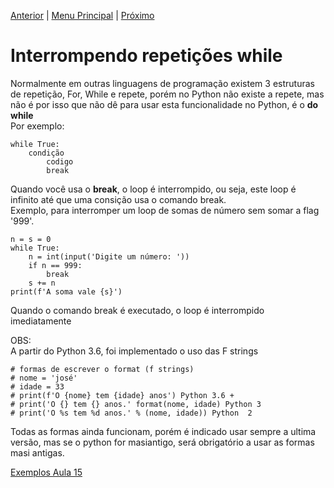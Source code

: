[Anterior](Aula14.md) | [Menu Principal](/README.md/) | [Próximo](Aula16.md)  

# Interrompendo repetições while  

Normalmente em outras linguagens de programação existem 3 estruturas de repetição, For, While e repete, porém no Python não existe a repete, mas não é por isso que não dê para usar esta funcionalidade no Python, é o **do while**  
Por exemplo:  
```
while True:
    condição
        codigo
        break
``` 
Quando você usa o **break**, o loop é interrompido, ou seja, este loop é infinito até que uma consição usa o comando break.  
Exemplo, para interromper um loop de somas de número sem somar a flag '999'.   
```
n = s = 0
while True:
    n = int(input('Digite um número: '))
    if n == 999:
        break
    s += n
print(f'A soma vale {s}')
```
Quando o comando break é executado, o loop é interrompido imediatamente

OBS:  
A partir do Python 3.6, foi implementado o uso das F strings  
```
# formas de escrever o format (f strings)
# nome = 'josé'
# idade = 33
# print(f'O {nome} tem {idade} anos') Python 3.6 +
# print('O {} tem {} anos.' format(nome, idade) Python 3
# print('O %s tem %d anos.' % (nome, idade)) Python  2
```
Todas as formas ainda funcionam, porém é indicado usar sempre a ultima versão, mas se o python for masiantigo, será obrigatório a usar as formas masi antigas.


[Exemplos Aula 15](Aula15.py)